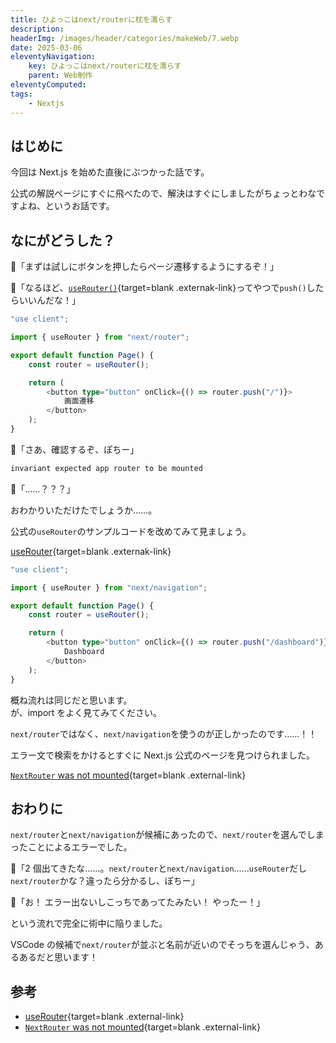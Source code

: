 ```yaml
---
title: ひよっこはnext/routerに枕を濡らす
description:
headerImg: /images/header/categories/makeWeb/7.webp
date: 2025-03-06
eleventyNavigation:
    key: ひよっこはnext/routerに枕を濡らす
    parent: Web制作
eleventyComputed:
tags:
    - Nextjs
---
```


## はじめに

今回は Next.js を始めた直後にぶつかった話です。

公式の解説ページにすぐに飛べたので、解決はすぐにしましたがちょっとわなですよね、というお話です。

## なにがどうした？

🐤「まずは試しにボタンを押したらページ遷移するようにするぞ！」

🐤「なるほど、[`useRouter()`](https://nextjs.org/docs/app/api-reference/functions/use-router){target=blank .externak-link}ってやつで`push()`したらいいんだな！」

```ts
"use client";

import { useRouter } from "next/router";

export default function Page() {
    const router = useRouter();

    return (
        <button type="button" onClick={() => router.push("/")}>
            画面遷移
        </button>
    );
}
```

🐤「さあ、確認するぞ、ぽちー」

```txt
invariant expected app router to be mounted
```

🐤「……？？？」

おわかりいただけたでしょうか……。

公式の`useRouter`のサンプルコードを改めてみて見ましょう。

[useRouter](https://nextjs.org/docs/app/api-reference/functions/use-router){target=blank .externak-link}

```ts
"use client";

import { useRouter } from "next/navigation";

export default function Page() {
    const router = useRouter();

    return (
        <button type="button" onClick={() => router.push("/dashboard")}>
            Dashboard
        </button>
    );
}
```

概ね流れは同じだと思います。  
が、import をよく見てみてください。

`next/router`ではなく、`next/navigation`を使うのが正しかったのです……！！

エラー文で検索をかけるとすぐに Next.js 公式のページを見つけられました。

[`NextRouter` was not mounted](https://nextjs.org/docs/messages/next-router-not-mounted){target=blank .external-link}

## おわりに

`next/router`と`next/navigation`が候補にあったので、`next/router`を選んでしまったことによるエラーでした。

🐤「2 個出てきたな……。`next/router`と`next/navigation`……`useRouter`だし`next/router`かな？違ったら分かるし、ぽちー」

🐤「お！ エラー出ないしこっちであってたみたい！ やったー！」

という流れで完全に術中に陥りました。

VSCode の候補で`next/router`が並ぶと名前が近いのでそっちを選んじゃう、あるあるだと思います！

## 参考

-   [useRouter](https://nextjs.org/docs/app/api-reference/functions/use-router){target=blank .external-link}
-   [`NextRouter` was not mounted](https://nextjs.org/docs/messages/next-router-not-mounted){target=blank .external-link}

